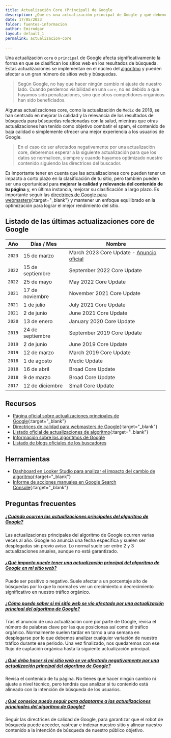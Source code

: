 ```yaml
---
title: Actualización Core (Principal) de Google
description: ¿Qué es una actualización principal de Google y qué debemos hacer para que no nos perjudique?
date: 17/05/2023
folder: fuentes-informacion
author: Emirodgar
layout: default_1
permalink: actualizacion-core
  
---
```


Una actualización `core` o `principal` de Google afecta significativamente la forma en que se clasifican los sitios web en los resultados de búsqueda. Estas actualizaciones se implementan en el núcleo del [algoritmo](https://chuletaseo.com/algoritmos-google) y pueden afectar a un gran número de sitios web y búsquedas. 

> Según Google, no hay que hacer ningún cambio ni ajuste de nuestro lado. Cuando perdemos visibilidad en una `core`, no es debido a que hayamos sido penalizaciones, sino que otros competidores orgánicos han sido beneficiados. 

Algunas actualizaciones core, como la actualización de `Medic` de 2018, se han centrado en mejorar la calidad y la relevancia de los resultados de búsqueda para búsquedas relacionadas con la salud, mientras que otras actualizaciones han tenido como objetivo combatir el spam, el contenido de baja calidad o simplemente ofrecer una mejor experiencia a los usuarios de Google.

> En el caso de ser afectados negativamente por una actualización core, deberemos esperar a la siguiente actualización para que los datos se normalicen, siempre y cuando hayamos optimizado nuestro contenido siguiendo las directrices del buscador.  

Es importante tener en cuenta que las actualizaciones core pueden tener un impacto a corto plazo en la clasificación de tu sitio, pero también pueden ser una oportunidad para **mejorar la calidad y relevancia del contenido de tu página** y, en última instancia, mejorar su clasificación a largo plazo. Es importante seguir las [directrices de Google para webmasters](https://developers.google.com/search/docs/essentials?hl=es){:target="_blank"} y mantener un enfoque equilibrado en la optimización para lograr el mejor rendimiento del sitio.

## Listado de las últimas actualizaciones core de Google


<table class="table table-bordered">
  <thead>
    <tr>
      <th>Año</th>
      <th>Días / Mes</th>
      <th>Nombre</th>
    </tr>
  </thead>
  <tbody>
    <tr>
      <td><code>2023</code></td>
      <td>15 de marzo</td>
      <td>March 2023 Core Update - <a target="_blank" href="https://twitter.com/googlesearchc/status/1636012534426640384">Anuncio oficial</a></td>
    </tr>
     <tr>
      <td><code>2022</code></td>
      <td>15 de septiembre</td>
      <td>September 2022 Core Update </td>
    </tr>
     <tr>
      <td><code>2022</code></td>
      <td>25 de mayo</td>
      <td>May 2022 Core Update </td>
    </tr>
    <tr>
      <td><code>2021</code></td>
      <td>17 de noviembre</td>
      <td>November 2021 Core Update </td>
    </tr>
    <tr>
      <td><code>2021</code></td>
      <td>1 de julio</td>
      <td>July 2021 Core Update   </td>
    </tr>
    <tr>
      <td><code>2021</code></td>
      <td>2 de junio</td>
      <td>June 2021 Core Update   </td>
    </tr>
    <tr>
      <td><code>2020</code></td>
      <td>13 de enero</td>
      <td>January 2020 Core Update    </td>
    </tr>	
    <tr>
      <td><code>2019</code></td>
      <td>24 de septiembre</td>
      <td>September 2019 Core Update</td>
    </tr>
    <tr>
      <td><code>2019</code></td>
      <td>2 de junio</td>
      <td>June 2019 Core Update </td>
    </tr>
    <tr>
      <td><code>2019</code></td>
      <td>12 de marzo</td>
      <td>March 2019 Core Update </td>
    </tr>
    <tr>
      <td><code>2018</code></td>
      <td>1 de agosto</td>
      <td>Medic Update </td>
    </tr>
    <tr>
      <td><code>2018</code></td>
      <td>16 de abril</td>
      <td>Broad Core Update</td>
    </tr>
    <tr>
      <td><code>2018</code></td>
      <td>9 de marzo</td>
      <td>Broad Core Update </td>
    </tr>
    <tr>
      <td><code>2017</code></td>
      <td>12 de diciembre</td>
      <td>Small Core Update</td>
    </tr> 
  </tbody>
</table>



<section id="cs_recursos"></section>

## Recursos

- [Página oficial sobre actualizaciones principales de Google](https://developers.google.com/search/updates/core-updates?hl=es){:target="_blank"}
- [Directrices de calidad para webmasters de Google](https://developers.google.com/search/docs/essentials?hl=es){:target="_blank"}
- [Listado oficial de actualizaciones de algoritmo](https://developers.google.com/search/updates/ranking?hl=es){:target="_blank"}
- [Información sobre los algoritmos de Google](https://chuletaseo.com/algoritmos-google)
- [Listado de blogs oficiales de los buscadores](https://chuletaseo.com/blogs-oficiales)



<section id="cs_herramientas"></section>

## Herramientas

- [Dashboard en Looker Studio para analizar el impacto del cambio de algoritmo](https://lookerstudio.google.com/u/0/reporting/54c1f350-7fcc-4a13-9d2f-e0799abc3a45/page/p_r8ghtzle4c){:target="_blank"}
- [Informe de acciones manuales en Google Search Console](https://support.google.com/webmasters/answer/9044175?hl=es){:target="_blank"}


## Preguntas frecuentes

<section id="cs_pr"></section>

<div class="row">
    <div class="col-lg-12">
        <div class="accordion accordion-alterate arrow-right" id="popularTopics">
            <div class="card">
                <div class="card-header" id="heading1">
                    <h5 class="mb-0"> <a href="#" class="collapsed" data-toggle="collapse" data-target="#collapse1" aria-expanded="false" aria-controls="collapse1">¿Cuándo ocurren las actualizaciones principales del algoritmo de Google?</a> </h5>
                </div>
                <div id="collapse1" class="collapse" aria-labelledby="heading1" data-parent="#popularTopics">
                    <div class="card-body">Las actualizaciones principales del algoritmo de Google ocurren varias veces al año. Google no anuncia una fecha específica y suelen ser desplegadas sin previo aviso. Lo normal suele ser entre 2 y 3 actualizaciones anuales, aunque no está garantizado. </div>
                </div>
            </div>
            <div class="card">
                <div class="card-header" id="heading2">
                    <h5 class="mb-0"> <a href="#" class="collapsed" data-toggle="collapse" data-target="#collapse2" aria-expanded="false" aria-controls="collapse2">¿Qué impacto puede tener una actualización principal del algoritmo de Google en mi sitio web?</a> </h5>
                </div>
                <div id="collapse2" class="collapse" aria-labelledby="heading2" data-parent="#popularTopics">
                    <div class="card-body"> Puede ser positivo o negativo. Suele afectar a un porcentaje alto de búsquedas por lo que lo normal es ver un crecimiento o decrecimiento significativo en nuestro tráfico orgánico.</div>
                </div>
            </div>
            <div class="card">
                <div class="card-header" id="heading3">
                    <h5 class="mb-0"> <a href="#" class="collapsed" data-toggle="collapse" data-target="#collapse3" aria-expanded="false" aria-controls="collapse3">¿Cómo puedo saber si mi sitio web se vio afectado por una actualización principal del algoritmo de Google?</a> </h5>
                </div>
                <div id="collapse3" class="collapse" aria-labelledby="heading3" data-parent="#popularTopics">
                    <div class="card-body"> Tras el anuncio de una actualización core por parte de Google, revisa el número de palabras clave por las que posicionas así como el tráfico orgánico. Normalmente suelen tardar en torno a una semana en desplegarse por lo que debemos analizar cualquier variación de nuestro tráfico durante ese periodo. Una vez finalizado, nos quedaremos con ese flujo de captación orgánica hasta la siguiente actualización principal.</div>
                </div>
            </div>
            <div class="card">
                <div class="card-header" id="heading4">
                    <h5 class="mb-0"> <a href="#" class="collapsed" data-toggle="collapse" data-target="#collapse4" aria-expanded="false" aria-controls="collapse4">¿Qué debo hacer si mi sitio web se ve afectado negativamente por una actualización principal del algoritmo de Google?</a> </h5>
                </div>
                <div id="collapse4" class="collapse" aria-labelledby="heading4" data-parent="#popularTopics">
                    <div class="card-body">Revisa el contenido de tu página. No tienes que hacer ningún cambio ni ajuste a nivel técnico, pero tendrás que analizar si tu contenido está alineado con la intención de búsqueda de los usuarios.</div>
                </div>
            </div>
            <div class="card">
                <div class="card-header" id="heading5">
                    <h5 class="mb-0"> <a href="#" class="collapsed" data-toggle="collapse" data-target="#collapse5" aria-expanded="false" aria-controls="collapse5">¿Qué consejos puedo seguir para adaptarme a las actualizaciones principales del algoritmo de Google?</a> </h5>
                </div>
                <div id="collapse5" class="collapse" aria-labelledby="heading5" data-parent="#popularTopics">
                    <div class="card-body">Seguir las directrices de calidad de Google, para garantizar que el robot de búsqueda puede acceder, rastrear e indexar nuestro sitio y alinear nuestro contenido a la intención de búsqueda de nuestro público objetivo.</div>
                </div>
            </div>
        </div>
    </div>
</div>
    




